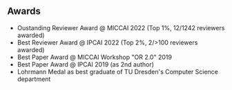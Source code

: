 ## Awards

-  Oustanding Reviewer Award @ MICCAI 2022 (Top 1%, 12/1242 reviewers awarded)
-   Best Reviewer Award @ IPCAI 2022 (Top 2%, 2/>100 reviewers awarded)
-   Best Paper Award @ MICCAI Workshop "OR 2.0" 2019
-   Best Paper Award @ IPCAI 2019 (as 2nd author)
-   Lohrmann Medal as best graduate of TU Dresden's Computer Science department 
